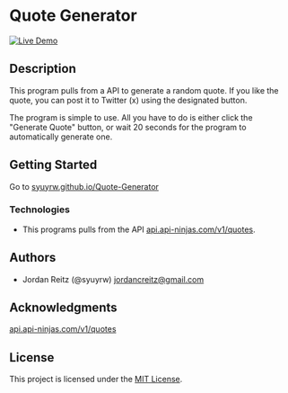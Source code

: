 # Quote Generator

[![Live Demo](https://img.shields.io/badge/Live%20Demo-Quote%20Generator-blue?style=for-the-badge)](https://syuyrw.github.io/Quote-Generator/)

## Description

This program pulls from a API to generate a random quote. If you like the quote, you can post it to Twitter (x) using the designated button.

The program is simple to use. All you have to do is either click the "Generate Quote" button, or wait 20 seconds for the program to automatically generate one.

## Getting Started

Go to [syuyrw.github.io/Quote-Generator](https://syuyrw.github.io/Quote-Generator/)

### Technologies

-   This programs pulls from the API [api.api-ninjas.com/v1/quotes](api.api-ninjas.com/v1/quotes).

## Authors

- Jordan Reitz (@syuyrw) jordancreitz@gmail.com

## Acknowledgments

[api.api-ninjas.com/v1/quotes](api.api-ninjas.com/v1/quotes)

## License

This project is licensed under the [MIT License](LICENSE).
